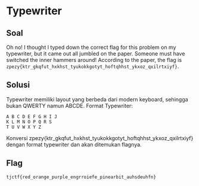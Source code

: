 # Typewriter

## Soal

Oh no! I thought I typed down the correct flag for this problem on my typewriter, but it came out all jumbled on the paper. Someone must have switched the inner hammers around! According to the paper, the flag is `zpezy{ktr_gkqfut_hxkhst_tyukokkgotyt_hoftqhhst_ykxoz_qxilrtxiyf}`.

## Solusi

Typewriter memiliki layout yang berbeda dari modern keyboard, sehingga bukan QWERTY namun ABCDE. 
Format Typewriter:
```
A B C D E F G H I J
K L M N O P Q R S
T U V W X Y Z
```
Konversi zpezy{ktr_gkqfut_hxkhst_tyukokkgotyt_hoftqhhst_ykxoz_qxilrtxiyf} dengan format typewriter dan akan ditemukan flagnya.

## Flag

```
tjctf{red_orange_purple_engrroiefe_pinearbit_auhsdeuhfn}
```